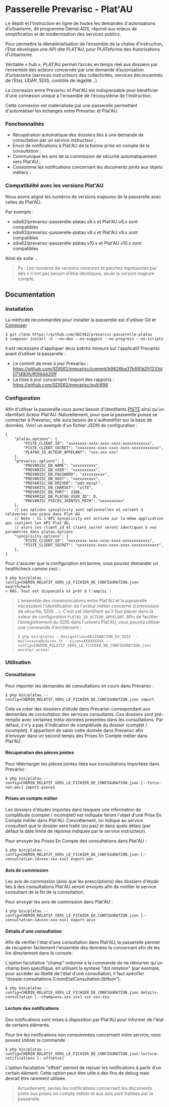 # Passerelle Prevarisc - Plat'AU

Le dépôt et l’instruction en ligne de toutes les demandes d'autorisations d’urbanisme, dit programme Démat.ADS, répond aux enjeux de simplification et de modernisation des services publics.

Pour permettre la dématérialisation de l’ensemble de la chaîne d’instruction, l’Etat développe une API dite PLAT’AU, pour PLATeforme des Autorisations d’Urbanisme.

Véritable « hub », PLAT’AU permet l’accès en temps réel aux dossiers par l’ensemble des acteurs concernés par une demande d’autorisation d’urbanisme (services instructeurs des collectivités, services déconcentrés de l’Etat, UDAP, SDIS, contrôle de légalité…).

La connexion entre Prevarisc et Plat'AU est indispensable pour bénéficier d'une connexion unique à l'ensemble de l'écosystème de l'instruction.

Cette connexion est matérialisée par une passerelle permettant d'automatiser les échanges entre Prevarisc et Plat'AU. 

### Fonctionnalités

* Récupération automatique des dossiers liés à une demande de consultation par un service instructeur ;
* Envoi de notifications à Plat'AU de la bonne prise en compte de la consultation ;
* Communique les avis de la commission de sécurité automatiquement vers Plat'AU ;
* Consomme les notifications concernant les documents joints aux objets métiers ;

### Compatibilité avec les versions Plat'AU

Nous avons aligné les numéros de versions majeures de la passerelle avec celles de Plat'AU.

Par exemple :
- sdis62/prevarisc-passerelle-platau v8.x et Plat'AU v8.x sont compatibles
- sdis62/prevarisc-passerelle-platau v9.x et Plat'AU v9.x sont compatibles
- sdis62/prevarisc-passerelle-platau v10.x et Plat'AU v10.x sont compatibles

Ainsi de suite ...

> Ps : Les numéros de versions mineures et patches représentés par des x n'ont pas besoin d'être identiques, seule la version majeure compte.

## Documentation

### Installation
La méthode recommandée pour installer la passerelle est d'utiliser Git et [Composer](https://getcomposer.org/).

```
$ git clone https://github.com/SDIS62/prevarisc-passerelle-platau
$ composer install -n --no-dev --no-suggest --no-progress --no-scripts
```

Il est nécessaire d'appliquer deux patchs mineurs sur l'applicatif Prevarisc avant d'utiliser la passerelle :

- Le commit de mise à jour Prevarisc : https://github.com/SDIS62/prevarisc/commit/b9626ba37b591d251233d071490fcff0f44420ff
- La mise à jour concernant l'export des rapports : https://github.com/SDIS62/prevarisc/pull/698

### Configuration
Afin d'utiliser la passerelle vous aurez besoin d'identifants [PISTE](https://piste.gouv.fr/) ainsi qu'un identifant Acteur Plat'AU. Naturellement, pour que la passerelle puisse se connecter à Prevarisc, elle aura besoin de s'authentifier sur la base de données.
Voici un exemple d'un fichier JSON de configuration :
```jsonc
{
    "platau.options": {
        "PISTE_CLIENT_ID": "xxxxxxxx-xxxx-xxxx-xxxx-xxxxxxxxxxxx",
        "PISTE_CLIENT_SECRET": "xxxxxxxx-xxxx-xxxx-xxxx-xxxxxxxxxxxx",
        "PLATAU_ID_ACTEUR_APPELANT": "xxx-xxx-xxx"
    },
    "prevarisc.options": {
        "PREVARISC_DB_NAME": "xxxxxxxxxx",
        "PREVARISC_DB_USER": "xxxxxxxxxx",
        "PREVARISC_DB_PASSWORD": "xxxxxxxxxx",
        "PREVARISC_DB_HOST": "xxxxxxxxxx",
        "PREVARISC_DB_DRIVER": "pdo_mysql",
        "PREVARISC_DB_CHARSET": "utf8",
        "PREVARISC_DB_PORT": 3306,
        "PREVARISC_DB_PLATAU_USER_ID": 0,
        "PREVARISC_PIECES_JOINTES_PATH": "xxxxxxxxxx"
    },
    // Les options syncplicity sont optionnelles et servent à téléverser une pièce dans Plat'AU
    // Note : Si l'API Syncplicity est activée sur la même application qui contient les API Plat'AU,
    // alors les client_id et client_secret seront identiques à vos paramètres dans platau.options
    "syncplicity.options": {
        "PISTE_CLIENT_ID": "xxxxxxxx-xxxx-xxxx-xxxx-xxxxxxxxxxxx",
        "PISTE_CLIENT_SECRET": "xxxxxxxx-xxxx-xxxx-xxxx-xxxxxxxxxxxx",
    },
}
```

Pour s'assurer que la configuration est bonne, vous pouvez demander un healthcheck comme ceci :
```
$ php bin/platau --config=CHEMIN_RELATIF_VERS_LE_FICHIER_DE_CONFIGURATION.json healthcheck
> RAS. Tout est disponible et prêt à l'emploi !
```

>L'ensemble des communications entre Plat'AU et la passerelle nécessitent l'identification de l'acteur métier concerné (commission de sécurité, SDIS ...). C'est cet identifiant qu'il faut placer dans la valeur de configuration ```PLATAU_ID_ACTEUR_APPELANT```. Afin de faciliter l'enregistrement du SDIS dans l'univers Plat'AU, vous pouvez utiliser une commande d'enrôlement :
>```
>$ php bin/platau --designation=DESIGNATION_DU_SDIS --mail=xxxxx@sdisxx.fr --siren=XXXXXXXXX --config=CHEMIN_RELATIF_VERS_LE_FICHIER_DE_CONFIGURATION.json enroler-acteur
>```

### Utilisation

#### Consultations

Pour importer les demandes de consultations en cours dans Prevarisc :
```
$ php bin/platau --config=CHEMIN_RELATIF_VERS_LE_FICHIER_DE_CONFIGURATION.json import
```

Cela va créer des dossiers d'étude dans Prevarisc correspondant aux demandes de consultation des services consultants.
Ces dossiers sont pré-remplis avec certaines méta-données présentes dans les consultations.
Par défaut, il n'y a pas d'indication de complétude du dossier (complet / incomplet). Il appartient de saisir cette donnée dans Prevarisc afin d'envoyer dans un second temps des Prises En Compte métier dans Plat'AU.

#### Récupération des pièces jointes

Pour télécharger les pièces jointes liées aux consultations importées dans Prevarisc :
```
$ php bin/platau --config=CHEMIN_RELATIF_VERS_LE_FICHIER_DE_CONFIGURATION.json [--force-non-pec] import-pieces
```

#### Prises en compte métier

Les dossiers d'études importés dans lesquels une information de complétude (complet / incomplet) est indiquée feront l'objet d'une Prise En Compte métier dans Plat'AU.
Concrétement, on indique au service consultant que le dossier sera traité (ou pas) et dans quels délais (par défaut la date limite de réponse indiquée par le service instructeur).

Pour envoyer les Prises En Compte des consultations dans Plat'AU :
```
$ php bin/platau --config=CHEMIN_RELATIF_VERS_LE_FICHIER_DE_CONFIGURATION.json [--consultation-id=xxx-xxx-xxx] export-pec
```

#### Avis de commission

Les avis de commission (ainsi que les prescriptions) des dossiers d'étude liés à des consultations Plat'AU seront envoyés afin de notifier le service consultant de la fin de la consultation.

Pour envoyer les avis de commission dans Plat'AU :
```
$ php bin/platau --config=CHEMIN_RELATIF_VERS_LE_FICHIER_DE_CONFIGURATION.json [--consultation-id=xxx-xxx-xxx] export-avis
```

#### Détails d'une consultation

Afin de vérifier l'état d'une consultation dans Plat'AU, la passerelle permet de récupérer facilement l'ensemble des données la concernant afin de les lire directement dans la console.

L'option facultative "champ" ordonne à la commande de ne retourner qu'un champ bien spécifique, en utilisant la syntaxe "dot notation" (par exemple, pour accéder au libellé de l'état d'une consultation, il faut spécifier "dossier.consultations.0.nomEtatConsultation.libNom").

```
$ php bin/platau --config=CHEMIN_RELATIF_VERS_LE_FICHIER_DE_CONFIGURATION.json details-consultation [--champ=xxx.xxx.xxx] xxx-xxx-xxx
```

#### Lecture des notifications

Des notifications sont mises à disposition par Plat'AU pour informer de l'état de certains éléments.

Pour lire les notifications non consommées concernant votre service, vous pouvez utiliser la commande :
```
$ php bin/platau --config=CHEMIN_RELATIF_VERS_LE_FICHIER_DE_CONFIGURATION.json lecture-notifications [--offset=x]
```

L'option facultative "offset" permet de rejouer les notifications à partir d'un certain élément. Cette option peut être utile à des fins de debug mais devrait être rarement utilisée.

>Actuellement, seules les notifications concernant les documents joints aux prises en compte métier et aux avis sont traitées par la passerelle.